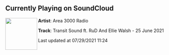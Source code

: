 ## Currently Playing on SoundCloud

[<img align="left" width="100" src="https://i1.sndcdn.com/artworks-8sRjLEtBYr26u9xP-QrAJEA-t500x500.jpg">](https://soundcloud.com/area3000/transit-sound-ep-1-ft-rud-and-ellie-walsh-25-june-2021?in=area3000/sets/transit-sound)

**Artist**: Area 3000 Radio 

**Track**: Transit Sound ft. RuD And Ellie Walsh - 25 June 2021

Last updated at 07/29/2021 11:24
